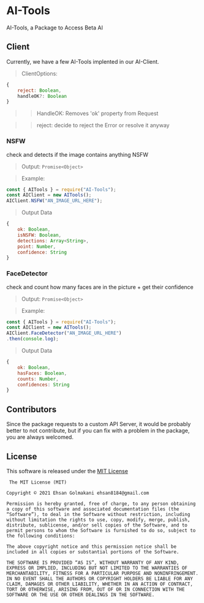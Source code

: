 # AI-Tools
 AI-Tools, a Package to Access Beta AI

## Client
Currently, we have a few AI-Tools implented in our AI-Client.

> ClientOptions:
```js
{
    reject: Boolean,
    handleOK?: Boolean
}
```

>> HandleOK: Removes 'ok' property from Request

>> reject: decide to reject the Error or resolve it anyway

### NSFW
check and detects if the image contains anything NSFW

> Output: `Promise<Object>`

> Example:
```js
const { AITools } = require("AI-Tools");
const AIClient = new AITools();
AIClient.NSFW("AN_IMAGE_URL_HERE");
```

> Output Data
```js
{
    ok: Boolean,
    isNSFW: Boolean,
    detections: Array<String>,
    point: Number,
    confidence: String
}
```

### FaceDetector
check and count how many faces are in the picture + get their confidence

> Output: `Promise<Object>`

> Example: 
```js
const { AITools } = require("AI-Tools");
const AIClient = new AITools();
AIClient.FaceDetector("AN_IMAGE_URL_HERE")
.then(console.log);
```

> Output Data
```js
{
    ok: Boolean,
    hasFaces: Boolean,
    counts: Number,
    confidences: String
}
```

## Contributors
Since the package requests to a custom API Server, it would be probably better to not contribute, but if you can fix with a problem in the package, you are always welcomed.

## License
This software is released under the <a href="https://ehsanfox.mit-license.org/">MIT License</a>
```
 The MIT License (MIT)

Copyright © 2021 Ehsan Golmakani ehsan8184@gmail.com

Permission is hereby granted, free of charge, to any person obtaining a copy of this software and associated documentation files (the “Software”), to deal in the Software without restriction, including without limitation the rights to use, copy, modify, merge, publish, distribute, sublicense, and/or sell copies of the Software, and to permit persons to whom the Software is furnished to do so, subject to the following conditions:

The above copyright notice and this permission notice shall be included in all copies or substantial portions of the Software.

THE SOFTWARE IS PROVIDED “AS IS”, WITHOUT WARRANTY OF ANY KIND, EXPRESS OR IMPLIED, INCLUDING BUT NOT LIMITED TO THE WARRANTIES OF MERCHANTABILITY, FITNESS FOR A PARTICULAR PURPOSE AND NONINFRINGEMENT. IN NO EVENT SHALL THE AUTHORS OR COPYRIGHT HOLDERS BE LIABLE FOR ANY CLAIM, DAMAGES OR OTHER LIABILITY, WHETHER IN AN ACTION OF CONTRACT, TORT OR OTHERWISE, ARISING FROM, OUT OF OR IN CONNECTION WITH THE SOFTWARE OR THE USE OR OTHER DEALINGS IN THE SOFTWARE.
```
